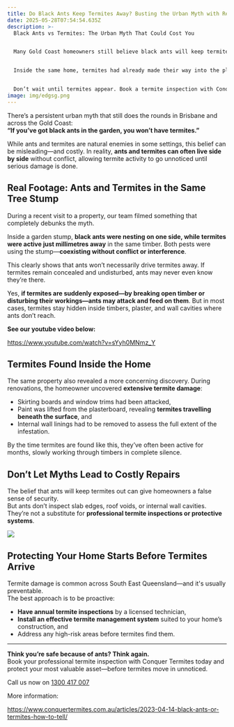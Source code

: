 ```yaml
---
title: Do Black Ants Keep Termites Away? Busting the Urban Myth with Real Footage
date: 2025-05-28T07:54:54.635Z
description: >-
  Black Ants vs Termites: The Urban Myth That Could Cost You


  Many Gold Coast homeowners still believe black ants will keep termites away. But our recent findings tell a different story. We filmed ants and termites living side by side in the same garden stump—showing they can coexist without conflict.


  Inside the same home, termites had already made their way into the plasterboard and trims, only discovered during renovations.


  Don’t wait until termites appear. Book a termite inspection with Conquer Termites Gold Coast today and get the right management system in place before it’s too late.
image: img/edgsg.png
---
```

There’s a persistent urban myth that still does the rounds in Brisbane and across the Gold Coast:\
**“If you’ve got black ants in the garden, you won’t have termites.”**

While ants and termites are natural enemies in some settings, this belief can be misleading—and costly. In reality, **ants and termites can often live side by side** without conflict, allowing termite activity to go unnoticed until serious damage is done.

## Real Footage: Ants and Termites in the Same Tree Stump

During a recent visit to a property, our team filmed something that completely debunks the myth.

Inside a garden stump, **black ants were nesting on one side, while termites were active just millimetres away** in the same timber. Both pests were using the stump—**coexisting without conflict or interference**.

This clearly shows that ants won’t necessarily drive termites away. If termites remain concealed and undisturbed, ants may never even know they’re there.

Yes, **if termites are suddenly exposed—by breaking open timber or disturbing their workings—ants may attack and feed on them**. But in most cases, termites stay hidden inside timbers, plaster, and wall cavities where ants don’t reach.

**See our youtube video below:** 

<https://www.youtube.com/watch?v=sYyh0MNmz_Y>

## Termites Found Inside the Home

The same property also revealed a more concerning discovery. During renovations, the homeowner uncovered **extensive termite damage**:

* Skirting boards and window trims had been attacked,
* Paint was lifted from the plasterboard, revealing **termites travelling beneath the surface**, and
* Internal wall linings had to be removed to assess the full extent of the infestation.

By the time termites are found like this, they’ve often been active for months, slowly working through timbers in complete silence.

## Don’t Let Myths Lead to Costly Repairs

The belief that ants will keep termites out can give homeowners a false sense of security.\
But ants don’t inspect slab edges, roof voids, or internal wall cavities. They’re not a substitute for **professional termite inspections or protective systems**.

![](img/termite-damage-to-plasterboard.png)

## Protecting Your Home Starts Before Termites Arrive

Termite damage is common across South East Queensland—and it's usually preventable.\
The best approach is to be proactive:

* **Have annual termite inspections** by a licensed technician,
* **Install an effective termite management system** suited to your home’s construction, and
* Address any high-risk areas before termites find them.

- - -

**Think you’re safe because of ants? Think again.**\
Book your professional termite inspection with Conquer Termites today and protect your most valuable asset—before termites move in unnoticed.

Call us now on [1300 417 007](tel:1300417007)

More information: 

<https://www.conquertermites.com.au/articles/2023-04-14-black-ants-or-termites-how-to-tell/>